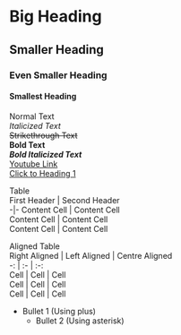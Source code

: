 # Big Heading
## Smaller Heading
### Even Smaller Heading
#### Smallest Heading
Normal Text  
*Italicized Text*  
~~Strikethrough Text~~  
**Bold Text**  
***Bold Italicized Text***  
[Youtube Link](https://www.youtube.com/ "Youtube")  
[Click to Heading 1](#Big-Heading "Goto Big-Heading")  

Table  
First Header | Second Header  
-|-
Content Cell | Content Cell  
Content Cell | Content Cell  
Content Cell | Content Cell  

Aligned Table  
Right Aligned | Left Aligned | Centre Aligned  
-: | :- | :-:  
Cell | Cell | Cell  
Cell | Cell | Cell  
Cell | Cell | Cell  


+ Bullet 1 (Using plus)  
	* Bullet 2 (Using asterisk)  
 
